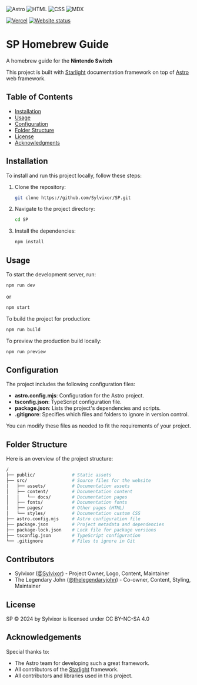 ![Astro](https://img.shields.io/badge/astro-%232C2052.svg?style=for-the-badge&logo=astro&logoColor=white)
![HTML](https://img.shields.io/badge/html-%23E34F26.svg?style=for-the-badge&logo=html5&logoColor=white)
![CSS](https://img.shields.io/badge/css-%231572B6.svg?style=for-the-badge&logo=css3&logoColor=white)
![MDX](https://img.shields.io/badge/MDX-%23000000.svg?style=for-the-badge&logo=mdx&logoColor=white)

[![Vercel](https://img.shields.io/badge/Vercel-000000?style=for-the-badge&logo=vercel&logoColor=white)](https://homebrew.sylvixor.com/)
[![Website status](https://img.shields.io/website-online-offline-green-red/https/homebrew.sylvixor.com.svg)](https://homebrew.sylvixor.com/)

# SP Homebrew Guide

A homebrew guide for the **Nintendo Switch**

This project is built with [Starlight](https://github.com/withastro/starlight) documentation framework on top of [Astro](https://astro.build/) web framework.

## Table of Contents

- [Installation](#installation)
- [Usage](#usage)
- [Configuration](#configuration)
- [Folder Structure](#folder-structure)
- [License](#license)
- [Acknowledgments](#acknowledgments)

## Installation

To install and run this project locally, follow these steps:

1. Clone the repository:

   ```bash
   git clone https://github.com/Sylvixor/SP.git
   ```

2. Navigate to the project directory:

   ```bash
   cd SP
   ```

3. Install the dependencies:

   ```bash
   npm install
   ```

## Usage

To start the development server, run:

```bash
npm run dev
```

or

```bash
npm start
```

To build the project for production:

```bash
npm run build
```

To preview the production build locally:

```bash
npm run preview
```

## Configuration

The project includes the following configuration files:

- **astro.config.mjs**: Configuration for the Astro project.
- **tsconfig.json**: TypeScript configuration file.
- **package.json**: Lists the project's dependencies and scripts.
- **.gitignore**: Specifies which files and folders to ignore in version control.

You can modify these files as needed to fit the requirements of your project.

## Folder Structure

Here is an overview of the project structure:

```bash
/
├── public/              # Static assets
├── src/                 # Source files for the website
│   ├── assets/          # Documentation assets
│   ├── content/         # Documentation content
│   │   └── docs/        # Documentation pages
│   ├── fonts/           # Documentation fonts
│   ├── pages/           # Other pages (HTML)
│   └── styles/          # Documentation custom CSS
├── astro.config.mjs     # Astro configuration file
├── package.json         # Project metadata and dependencies
├── package-lock.json    # Lock file for package versions
├── tsconfig.json        # TypeScript configuration
└── .gitignore           # Files to ignore in Git
```

## Contributors
- Sylvixor ([@Sylvixor](https://github.com/Sylvixor)) - Project Owner, Logo, Content, Maintainer
- The Legendary John ([@thelegendaryjohn](https://github.com/thelegendaryjohn)) - Co-owner, Content, Styling, Maintainer

## License

SP © 2024 by Sylvixor is licensed under CC BY-NC-SA 4.0

## Acknowledgements

Special thanks to:

- The Astro team for developing such a great framework.
- All contributors of the [Starlight](https://github.com/withastro/starlight) framework.
- All contributors and libraries used in this project.
